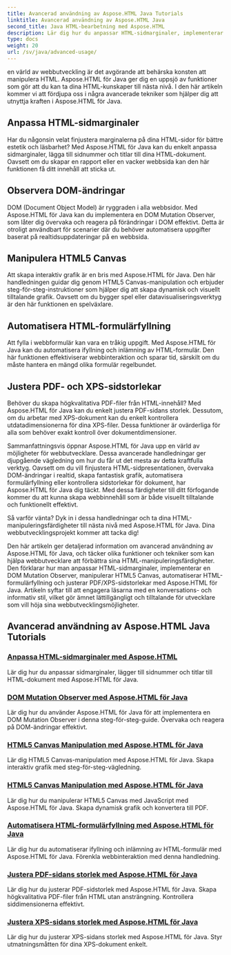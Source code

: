 ```yaml
---
title: Avancerad användning av Aspose.HTML Java Tutorials
linktitle: Avancerad användning av Aspose.HTML Java
second_title: Java HTML-bearbetning med Aspose.HTML
description: Lär dig hur du anpassar HTML-sidmarginaler, implementerar en DOM Mutation Observer, manipulerar HTML5 Canvas, automatiserar HTML-formulärfyllning och mer med Aspose.HTML Java.
type: docs
weight: 20
url: /sv/java/advanced-usage/
---
```


en värld av webbutveckling är det avgörande att behärska konsten att manipulera HTML. Aspose.HTML för Java ger dig en uppsjö av funktioner som gör att du kan ta dina HTML-kunskaper till nästa nivå. I den här artikeln kommer vi att fördjupa oss i några avancerade tekniker som hjälper dig att utnyttja kraften i Aspose.HTML för Java.

## Anpassa HTML-sidmarginaler

Har du någonsin velat finjustera marginalerna på dina HTML-sidor för bättre estetik och läsbarhet? Med Aspose.HTML för Java kan du enkelt anpassa sidmarginaler, lägga till sidnummer och titlar till dina HTML-dokument. Oavsett om du skapar en rapport eller en vacker webbsida kan den här funktionen få ditt innehåll att sticka ut.

## Observera DOM-ändringar

DOM (Document Object Model) är ryggraden i alla webbsidor. Med Aspose.HTML för Java kan du implementera en DOM Mutation Observer, som låter dig övervaka och reagera på förändringar i DOM effektivt. Detta är otroligt användbart för scenarier där du behöver automatisera uppgifter baserat på realtidsuppdateringar på en webbsida.

## Manipulera HTML5 Canvas

Att skapa interaktiv grafik är en bris med Aspose.HTML för Java. Den här handledningen guidar dig genom HTML5 Canvas-manipulation och erbjuder steg-för-steg-instruktioner som hjälper dig att skapa dynamisk och visuellt tilltalande grafik. Oavsett om du bygger spel eller datavisualiseringsverktyg är den här funktionen en spelväxlare.

## Automatisera HTML-formulärfyllning

Att fylla i webbformulär kan vara en tråkig uppgift. Med Aspose.HTML för Java kan du automatisera ifyllning och inlämning av HTML-formulär. Den här funktionen effektiviserar webbinteraktion och sparar tid, särskilt om du måste hantera en mängd olika formulär regelbundet.

## Justera PDF- och XPS-sidstorlekar

Behöver du skapa högkvalitativa PDF-filer från HTML-innehåll? Med Aspose.HTML för Java kan du enkelt justera PDF-sidans storlek. Dessutom, om du arbetar med XPS-dokument kan du enkelt kontrollera utdatadimensionerna för dina XPS-filer. Dessa funktioner är ovärderliga för alla som behöver exakt kontroll över dokumentdimensioner.

Sammanfattningsvis öppnar Aspose.HTML för Java upp en värld av möjligheter för webbutvecklare. Dessa avancerade handledningar ger djupgående vägledning om hur du får ut det mesta av detta kraftfulla verktyg. Oavsett om du vill finjustera HTML-sidpresentationen, övervaka DOM-ändringar i realtid, skapa fantastisk grafik, automatisera formulärfyllning eller kontrollera sidstorlekar för dokument, har Aspose.HTML för Java dig täckt. Med dessa färdigheter till ditt förfogande kommer du att kunna skapa webbinnehåll som är både visuellt tilltalande och funktionellt effektivt.

Så varför vänta? Dyk in i dessa handledningar och ta dina HTML-manipuleringsfärdigheter till nästa nivå med Aspose.HTML för Java. Dina webbutvecklingsprojekt kommer att tacka dig!

Den här artikeln ger detaljerad information om avancerad användning av Aspose.HTML för Java, och täcker olika funktioner och tekniker som kan hjälpa webbutvecklare att förbättra sina HTML-manipuleringsfärdigheter. Den förklarar hur man anpassar HTML-sidmarginaler, implementerar en DOM Mutation Observer, manipulerar HTML5 Canvas, automatiserar HTML-formulärfyllning och justerar PDF/XPS-sidstorlekar med Aspose.HTML för Java. Artikeln syftar till att engagera läsarna med en konversations- och informativ stil, vilket gör ämnet lättillgängligt och tilltalande för utvecklare som vill höja sina webbutvecklingsmöjligheter.

## Avancerad användning av Aspose.HTML Java Tutorials
### [Anpassa HTML-sidmarginaler med Aspose.HTML](./css-extensions-adding-title-page-number/)
Lär dig hur du anpassar sidmarginaler, lägger till sidnummer och titlar till HTML-dokument med Aspose.HTML för Java.
### [DOM Mutation Observer med Aspose.HTML för Java](./dom-mutation-observer-observing-node-additions/)
Lär dig hur du använder Aspose.HTML för Java för att implementera en DOM Mutation Observer i denna steg-för-steg-guide. Övervaka och reagera på DOM-ändringar effektivt.
### [HTML5 Canvas Manipulation med Aspose.HTML för Java](./html5-canvas-manipulation-using-code/)
Lär dig HTML5 Canvas-manipulation med Aspose.HTML för Java. Skapa interaktiv grafik med steg-för-steg-vägledning.
### [HTML5 Canvas Manipulation med Aspose.HTML för Java](./html5-canvas-manipulation-using-javascript/)
Lär dig hur du manipulerar HTML5 Canvas med JavaScript med Aspose.HTML för Java. Skapa dynamisk grafik och konvertera till PDF.
### [Automatisera HTML-formulärfyllning med Aspose.HTML för Java](./html-form-editor-filling-submitting-forms/)
Lär dig hur du automatiserar ifyllning och inlämning av HTML-formulär med Aspose.HTML för Java. Förenkla webbinteraktion med denna handledning.
### [Justera PDF-sidans storlek med Aspose.HTML för Java](./adjust-pdf-page-size/)
Lär dig hur du justerar PDF-sidstorlek med Aspose.HTML för Java. Skapa högkvalitativa PDF-filer från HTML utan ansträngning. Kontrollera siddimensionerna effektivt.
### [Justera XPS-sidans storlek med Aspose.HTML för Java](./adjust-xps-page-size/)
Lär dig hur du justerar XPS-sidans storlek med Aspose.HTML för Java. Styr utmatningsmåtten för dina XPS-dokument enkelt.